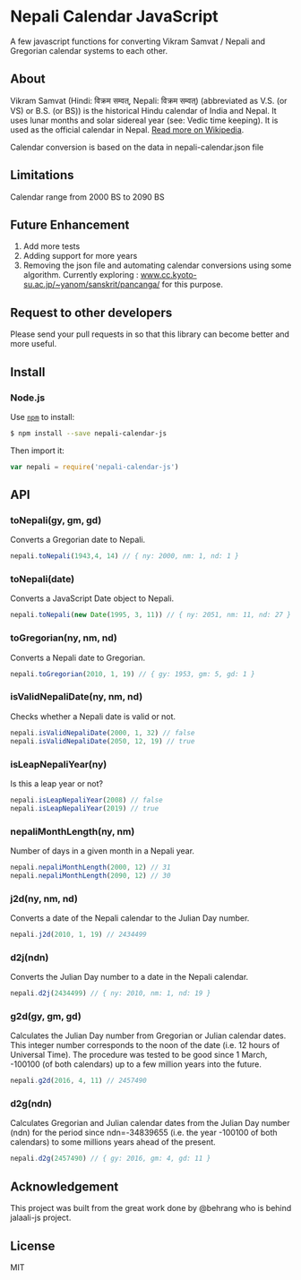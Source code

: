 # Nepali Calendar JavaScript

A few javascript functions for converting Vikram Samvat / Nepali and Gregorian calendar systems to each other.

## About

Vikram Samvat (Hindi: विक्रम सम्वत्, Nepali: विक्रम सम्वत्) (abbreviated as V.S. (or VS) or B.S. (or BS)) is the historical Hindu calendar of India and Nepal. It uses lunar months and solar sidereal year (see: Vedic time keeping). It is used as the official calendar in Nepal. [Read more on Wikipedia](https://en.wikipedia.org/wiki/Vikram_Samvat).

Calendar conversion is based on the data in nepali-calendar.json file

## Limitations
Calendar range from 2000 BS to 2090 BS

## Future Enhancement
 
1. Add more tests
2. Adding support for more years
3. Removing the json file and automating calendar conversions using some algorithm. Currently exploring : www.cc.kyoto-su.ac.jp/~yanom/sanskrit/pancanga/ for this purpose.

## Request to other developers

Please send your pull requests in so that this library can become better and more useful.

## Install

### Node.js

Use [`npm`](https://npmjs.org) to install:

```sh
$ npm install --save nepali-calendar-js
```

Then import it:

```js
var nepali = require('nepali-calendar-js')
```

## API

### toNepali(gy, gm, gd)

Converts a Gregorian date to Nepali.

```js
nepali.toNepali(1943,4, 14) // { ny: 2000, nm: 1, nd: 1 }
```

### toNepali(date)

Converts a JavaScript Date object to Nepali.

```js
nepali.toNepali(new Date(1995, 3, 11)) // { ny: 2051, nm: 11, nd: 27 }
```

### toGregorian(ny, nm, nd)

Converts a Nepali date to Gregorian.

```js
nepali.toGregorian(2010, 1, 19) // { gy: 1953, gm: 5, gd: 1 }
```

### isValidNepaliDate(ny, nm, nd)

Checks whether a Nepali date is valid or not.

```js
nepali.isValidNepaliDate(2000, 1, 32) // false
nepali.isValidNepaliDate(2050, 12, 19) // true
```

### isLeapNepaliYear(ny)

Is this a leap year or not?

```js
nepali.isLeapNepaliYear(2008) // false
nepali.isLeapNepaliYear(2019) // true
```

### nepaliMonthLength(ny, nm)

Number of days in a given month in a Nepali year.

```js
nepali.nepaliMonthLength(2000, 12) // 31
nepali.nepaliMonthLength(2090, 12) // 30
```


### j2d(ny, nm, nd)

Converts a date of the Nepali calendar to the Julian Day number.

```js
nepali.j2d(2010, 1, 19) // 2434499
```

### d2j(ndn)

Converts the Julian Day number to a date in the Nepali calendar.

```js
nepali.d2j(2434499) // { ny: 2010, nm: 1, nd: 19 }
```

### g2d(gy, gm, gd)

Calculates the Julian Day number from Gregorian or Julian calendar dates. This integer number corresponds to the noon of the date (i.e. 12 hours of Universal Time). The procedure was tested to be good since 1 March, -100100 (of both calendars) up to a few million years into the future.

```js
nepali.g2d(2016, 4, 11) // 2457490
```

### d2g(ndn)

Calculates Gregorian and Julian calendar dates from the Julian Day number (ndn) for the period since ndn=-34839655 (i.e. the year -100100 of both calendars) to some millions years ahead of the present.

```js
nepali.d2g(2457490) // { gy: 2016, gm: 4, gd: 11 }
```

## Acknowledgement
This project was built from the great work done by @behrang who is behind jalaali-js project.

## License

MIT

